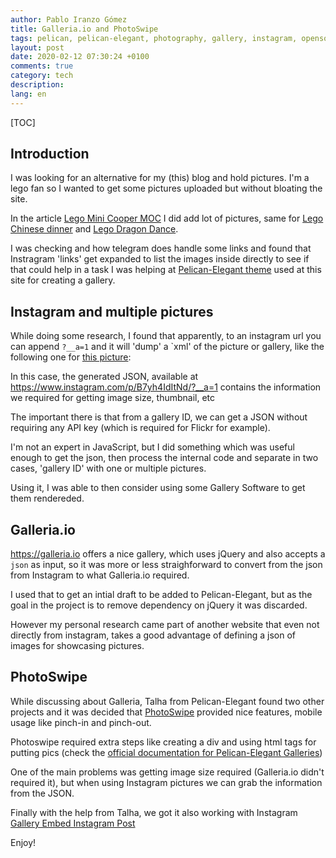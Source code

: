 ```yaml
---
author: Pablo Iranzo Gómez
title: Galleria.io and PhotoSwipe
tags: pelican, pelican-elegant, photography, gallery, instagram, opensource, open source, galleria.io, photoswipe
layout: post
date: 2020-02-12 07:30:24 +0100
comments: true
category: tech
description:
lang: en
---
```


[TOC]

## Introduction

I was looking for an alternative for my (this) blog and hold pictures. I'm a
lego fan so I wanted to get some pictures uploaded but without bloating the
site.

In the article [Lego Mini Cooper
MOC]({filename}2019-06-09-lego-mini-cooper-moc.md) I did add lot of
pictures, same for [Lego Chinese dinner]({filename}2019-06-28-chinese-dinner.md)
and [Lego Dragon Dance]({filename}2019-06-28-dragon-dance.md).

I was checking and how telegram does handle some links and found that
Instragram 'links' get expanded to list the images inside directly to see if
that could help in a task I was helping at [Pelican-Elegant theme](https://github.com/Pelican-Elegant/elegant)
used at this site for creating a gallery.

## Instagram and multiple pictures

While doing some research, I found that apparently, to an instagram url you
can append `?__a=1` and it will 'dump' a `xml' of the picture or gallery,
like the following one for [this
picture](https://www.instagram.com/p/B7yh4IdItNd/):

<div class="elegant-instagram" data-instagram-id="B7yh4IdItNd"></div>

In this case, the generated JSON, available at <https://www.instagram.com/p/B7yh4IdItNd/?__a=1>
contains the information we required for getting image size, thumbnail, etc

The important there is that from a gallery ID, we can get a JSON without
requiring any API key (which is required for Flickr for example).

I'm not an expert in JavaScript, but I did something which was useful enough
to get the json, then process the internal code and separate in two cases,
'gallery ID' with one or multiple pictures.

Using it, I was able to then consider using some Gallery Software to get
them rendereded.

## Galleria.io

<https://galleria.io> offers a nice gallery, which uses jQuery and also
accepts a `json` as input, so it was more or less straighforward to convert
from the json from Instagram to what Galleria.io required.

I used that to get an intial draft to be added to Pelican-Elegant, but as
the goal in the project is to remove dependency on jQuery it was discarded.

However my personal research came part of another website that even not
directly from instagram, takes a good advantage of defining a json of images
for showcasing pictures.

## PhotoSwipe

While discussing about Galleria, Talha from Pelican-Elegant found two other
projects and it was decided that [PhotoSwipe](https://photoswipe.com/) provided nice features, mobile
usage like pinch-in and pinch-out.

Photoswipe required extra steps like creating a div and using html tags for
putting pics (check the [official documentation for Pelican-Elegant
Galleries](https://next.elegant.oncrashreboot.com/photoswipe-gallery-using-raw-html))

One of the main problems was getting image size required (Galleria.io didn't
required it), but when using Instagram pictures we can grab the information
from the JSON.

Finally with the help from Talha, we got it also working with Instagram
[Gallery Embed Instagram Post](https://next.elegant.oncrashreboot.com/gallery-embed-instagram-post)

Enjoy!
